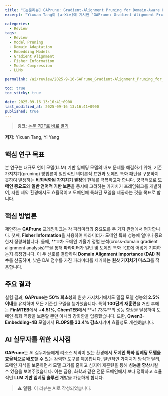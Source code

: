 ```yaml
---
title: "[논문리뷰] GAPrune: Gradient-Alignment Pruning for Domain-Aware Embeddings"
excerpt: "Yixuan Tang이 [arXiv]에 게시한 'GAPrune: Gradient-Alignment Pruning for Domain-Aware Embeddings' 논문에 대한 자세한 리뷰입니다."

categories:
  - Review
tags:
  - Review
  - Model Pruning
  - Domain Adaptation
  - Embedding Models
  - Gradient Alignment
  - Fisher Information
  - Model Compression
  - LLMs

permalink: /ai/review/2025-9-16-GAPrune_Gradient-Alignment_Pruning_for_Domain-Aware_Embeddings/

toc: true
toc_sticky: true

date: 2025-09-16 13:16:41+0900
last_modified_at: 2025-09-16 13:16:41+0900
published: true
---
```

> **링크:** [논문 PDF로 바로 열기](https://arxiv.org/abs/2509.10844)

**저자:** Yixuan Tang, Yi Yang



## 핵심 연구 목표
본 연구는 대규모 언어 모델(LLM) 기반 임베딩 모델의 배포 문제를 해결하기 위해, 기존 가지치기(pruning) 방법론이 일반적인 의미론적 표현과 도메인 특화 패턴을 구분하지 못하여 발생하는 **비최적화된 가지치기 결정**의 한계를 극복하고자 합니다. 궁극적으로 **도메인 중요도**와 **일반 언어적 기반 보존**을 동시에 고려하는 가지치기 프레임워크를 개발하여, 자원 제약 환경에서도 효율적이고 도메인에 특화된 모델을 제공하는 것을 목표로 합니다.

## 핵심 방법론
제안하는 **GAPrune** 프레임워크는 각 파라미터의 중요도를 두 가지 관점에서 평가합니다. 첫째, **Fisher Information**을 사용하여 파라미터가 도메인 특화 성능에 얼마나 중요한지 정량화합니다. 둘째, **교차 도메인 기울기 정렬 분석(cross-domain gradient alignment analysis)**을 통해 파라미터가 일반 및 도메인 특화 목표에 어떻게 기여하는지 측정합니다. 이 두 신호를 결합하여 **Domain Alignment Importance (DAI) 점수**를 산출하며, 낮은 DAI 점수를 가진 파라미터를 제거하는 **원샷 가지치기 마스크**를 적용합니다.

## 주요 결과
실험 결과, **GAPrune**는 **50% 희소성**의 원샷 가지치기에서도 밀집 모델 성능의 **2.5% 이내**를 유지하며 모든 기준선 모델을 능가했습니다. 특히 **100단계 재훈련**을 거친 후에는 **FinMTEB**에서 **+4.51%**, **ChemTEB**에서 **+1.73%**의 성능 향상을 달성하여 도메인 특화 역량을 보존할 뿐만 아니라 강화함을 입증했습니다. 또한, **Qwen3-Embedding-4B** 모델에서 **FLOPS를 33.4% 감소**시키며 효율성도 개선했습니다.

## AI 실무자를 위한 시사점
**GAPrune**는 AI 실무자들에게 리소스 제약이 있는 환경에서 **도메인 특화 임베딩 모델을 효율적으로 배포**할 수 있는 강력한 도구를 제공합니다. 일반적인 가지치기 방식과 달리, 도메인 지식을 보존하면서 모델 크기를 줄이고 심지어 재훈련을 통해 **성능을 향상**시킬 수 있음을 보여주었습니다. 이는 금융, 화학과 같은 전문 도메인에서 보다 정확하고 효율적인 **LLM 기반 임베딩 솔루션** 개발을 가능하게 합니다.

> ⚠️ **알림:** 이 리뷰는 AI로 작성되었습니다.